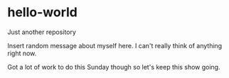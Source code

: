 # hello-world
Just another repository

Insert random message about myself here. 
I can't really think of anything right now.

Got a lot of work to do this Sunday though so let's keep this show going. 
